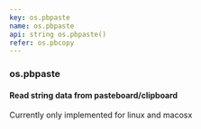 ```yaml
---
key: os.pbpaste
name: os.pbpaste
api: string os.pbpaste()
refer: os.pbcopy
---
```


### os.pbpaste

#### Read string data from pasteboard/clipboard

<p class="warn">
Currently only implemented for linux and macosx
</p>
